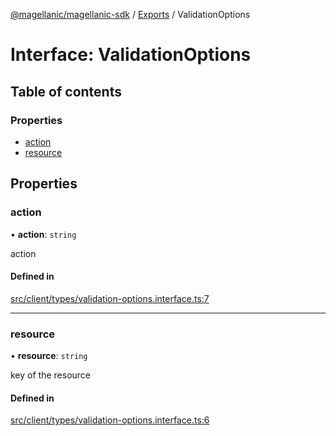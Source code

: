 [@magellanic/magellanic-sdk](../README.md) / [Exports](../modules.md) / ValidationOptions

# Interface: ValidationOptions

## Table of contents

### Properties

- [action](ValidationOptions.md#action)
- [resource](ValidationOptions.md#resource)

## Properties

### action

• **action**: `string`

action

#### Defined in

[src/client/types/validation-options.interface.ts:7](https://gitlab.com/magellanic/platform/magellanic-ciem/magellanic-ciem-sdk/-/blob/87cc13f/src/client/types/validation-options.interface.ts#L7)

___

### resource

• **resource**: `string`

key of the resource

#### Defined in

[src/client/types/validation-options.interface.ts:6](https://gitlab.com/magellanic/platform/magellanic-ciem/magellanic-ciem-sdk/-/blob/87cc13f/src/client/types/validation-options.interface.ts#L6)
